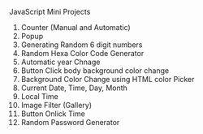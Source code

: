 JavaScript Mini Projects

1. Counter (Manual and Automatic)
2. Popup
3. Generating Random 6 digit numbers
4. Random Hexa Color Code Generator
5. Automatic year Chnage
6. Button Click body background color change
7. Background Color Change using HTML color Picker
8. Current Date, Time, Day, Month
9. Local Time
10. Image Filter (Gallery)
11. Button Onlick Time
12. Random Password Generator
